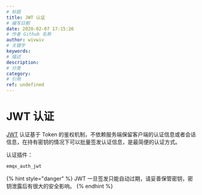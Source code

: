 ```yaml
---
# 标题
title: JWT 认证
# 编写日期
date: 2020-02-07 17:15:26
# 作者 Github 名称
author: wivwiv
# 关键字
keywords:
# 描述
description:
# 分类
category: 
# 引用
ref: undefined
---
```


# JWT 认证

[JWT](https://jwt.io/) 认证基于 Token 的鉴权机制，不依赖服务端保留客户端的认证信息或者会话信息，在持有密钥的情况下可以批量签发认证信息，是最简便的认证方式。

认证插件：

```bash
emqx_auth_jwt
```

{% hint style="danger" %} 
JWT 一旦签发只能自动过期，请妥善保管密钥，密钥泄露后有很大的安全影响。
{% endhint %}




